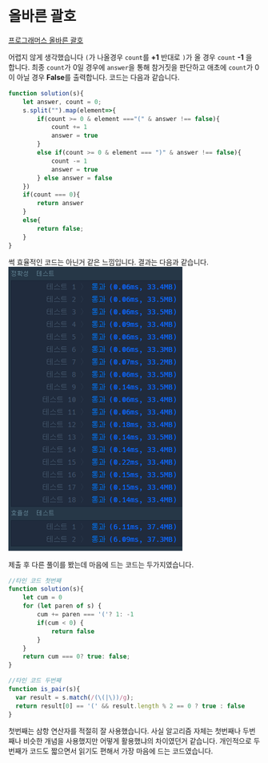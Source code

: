 # 올바른 괄호  
[프로그래머스 올바른 괄호](https://school.programmers.co.kr/learn/courses/30/lessons/12909)  

어렵지 않게 생각했습니다 `(`가 나올경우 `count`를 **+1** 반대로 `)`가 올 경우 `count` **-1** 을 합니다. 최종 `count`가 0일 경우에 `answer`을 통해 참거짓을 판단하고 애초에 `count`가 0이 아닐 경우 **False**를 출력합니다. 코드는 다음과 같습니다.  
```js
function solution(s){
    let answer, count = 0;
    s.split("").map(element=>{
        if(count >= 0 & element ==="(" & answer !== false){
            count += 1 
            answer = true
        }
        else if(count >= 0 & element === ")" & answer !== false){
            count -= 1
            answer = true
        } else answer = false
    })
    if(count === 0){
        return answer
    }
    else{
        return false;
    }
}
```  
썩 효율적인 코드는 아닌거 같은 느낌입니다. 결과는 다음과 같습니다.  
![올바른_괄호_결과](/img/%EC%98%AC%EB%B0%94%EB%A5%B8%20%EA%B4%84%ED%98%B8%20%EA%B2%B0%EA%B3%BC.PNG)  

제출 후 다른 풀이를 봤는데 마음에 드는 코드는 두가지였습니다. 
```js
//타인 코드 첫번째
function solution(s){
    let cum = 0
    for (let paren of s) {
        cum += paren === '('? 1: -1
        if(cum < 0) {
            return false
        }
    }
    return cum === 0? true: false;
}
```  
```js
//타인 코드 두번째
function is_pair(s){
  var result = s.match(/(\(|\))/g);
  return result[0] == '(' && result.length % 2 == 0 ? true : false
}
```  

첫번째는 삼항 연산자를 적절히 잘 사용했습니다. 사실 알고리즘 자체는 첫번째나 두번째나 비슷한 개념을 사용했지만 어떻게 활용했냐의 차이였던거 같습니다. 개인적으로 두번째가 코드도 짧으면서 읽기도 편해서 가장 마음에 드는 코드였습니다.  
